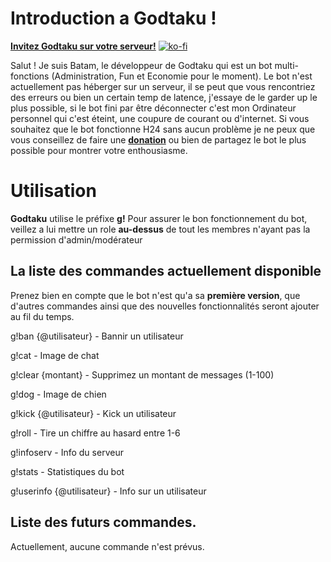 # Introduction a Godtaku !

**[Invitez Godtaku sur votre serveur!](https://discord.com/api/oauth2/authorize?client_id=1065502268637593620&permissions=8&scope=bot)** 
[![ko-fi](https://ko-fi.com/img/githubbutton_sm.svg)](https://ko-fi.com/X8X2IUMOW)

Salut ! Je suis Batam, le développeur de Godtaku qui est un bot multi-fonctions (Administration, Fun et Economie pour le moment). Le bot n'est actuellement pas héberger sur un serveur, il se peut que vous rencontriez des erreurs ou bien un certain temp de latence, j'essaye de le garder up le plus possible, si le bot fini par être déconnecter c'est mon Ordinateur personnel qui c'est éteint, une coupure de courant ou d'internet.
Si vous souhaitez que le bot fonctionne H24 sans aucun problème je ne peux que vous conseillez de faire une **[donation](https://ko-fi.com/batamuwu)** ou bien de partagez le bot le plus possible pour montrer votre enthousiasme.


# Utilisation

**Godtaku** utilise le préfixe **g!** 
Pour assurer le bon fonctionnement du bot, veillez a lui mettre un role **au-dessus** de tout les membres n'ayant pas la permission d'admin/modérateur 

## La liste des commandes actuellement disponible

Prenez bien en compte que le bot n'est qu'a sa **première version**, que d'autres commandes ainsi que des nouvelles fonctionnalités seront ajouter au fil du temps. 

g!ban {@utilisateur} - Bannir un utilisateur

g!cat - Image de chat

g!clear {montant} - Supprimez un montant de messages (1-100)

g!dog - Image de chien

g!kick {@utilisateur} - Kick un utilisateur

g!roll - Tire un chiffre au hasard entre 1-6

g!infoserv - Info du serveur

g!stats - Statistiques du bot

g!userinfo {@utilisateur} - Info sur un utilisateur

## Liste des futurs commandes.

Actuellement, aucune commande n'est prévus. 
